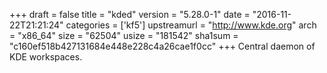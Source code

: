 +++
draft = false
title = "kded"
version = "5.28.0-1"
date = "2016-11-22T21:21:24"
categories = ['kf5']
upstreamurl = "http://www.kde.org"
arch = "x86_64"
size = "62504"
usize = "181542"
sha1sum = "c160ef518b427131684e448e228c4a26cae1f0cc"
+++
Central daemon of KDE workspaces.